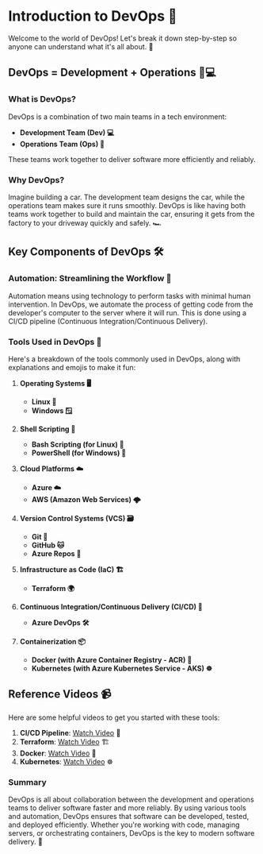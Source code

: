 # Introduction to DevOps 🚀

Welcome to the world of DevOps! Let's break it down step-by-step so anyone can understand what it's all about. 🌟

## DevOps = Development + Operations 🔧💻

### What is DevOps?

DevOps is a combination of two main teams in a tech environment:

- **Development Team (Dev) 💻**
- **Operations Team (Ops) 🔧**

These teams work together to deliver software more efficiently and reliably.

### Why DevOps?

Imagine building a car. The development team designs the car, while the operations team makes sure it runs smoothly. DevOps is like having both teams work together to build and maintain the car, ensuring it gets from the factory to your driveway quickly and safely. 🏎️

## Key Components of DevOps 🛠️

### Automation: Streamlining the Workflow 🤖

Automation means using technology to perform tasks with minimal human intervention. In DevOps, we automate the process of getting code from the developer's computer to the server where it will run. This is done using a CI/CD pipeline (Continuous Integration/Continuous Delivery).

### Tools Used in DevOps 🔨

Here's a breakdown of the tools commonly used in DevOps, along with explanations and emojis to make it fun:

1. **Operating Systems 🖥️**
   - **Linux 🐧**
   - **Windows 🪟**

2. **Shell Scripting 📜**
   - **Bash Scripting (for Linux) 🐚**
   - **PowerShell (for Windows) 🔌**

3. **Cloud Platforms ☁️**
   - **Azure ☁️**
   - **AWS (Amazon Web Services) 🌩️**

4. **Version Control Systems (VCS) 🗃️**
   - **Git 🐙**
   - **GitHub 🐱**
   - **Azure Repos 📂**

5. **Infrastructure as Code (IaC) 🏗️**
   - **Terraform 🌍**

6. **Continuous Integration/Continuous Delivery (CI/CD) 🚀**
   - **Azure DevOps 🛠️**

7. **Containerization 📦**
   - **Docker (with Azure Container Registry - ACR) 🐳**
   - **Kubernetes (with Azure Kubernetes Service - AKS) ☸️**

## Reference Videos 📹

Here are some helpful videos to get you started with these tools:

1. **CI/CD Pipeline**: [Watch Video](https://youtu.be/4BibQ69MD8c?si=epretgCxgPpeJujr) 🚀
2. **Terraform**: [Watch Video](https://www.youtube.com/results?search_query=what+is+terraform+intro+tech+nana) 🏗️
3. **Docker**: [Watch Video](https://youtu.be/jPdIRX6q4jA?si=PxZFthHOIoiWGxtJ) 🐳
4. **Kubernetes**: [Watch Video](https://youtu.be/VnvRFRk_51k?si=otGwHbD0AJngg4ee) ☸️

### Summary

DevOps is all about collaboration between the development and operations teams to deliver software faster and more reliably. By using various tools and automation, DevOps ensures that software can be developed, tested, and deployed efficiently. Whether you're working with code, managing servers, or orchestrating containers, DevOps is the key to modern software delivery. 🚀
